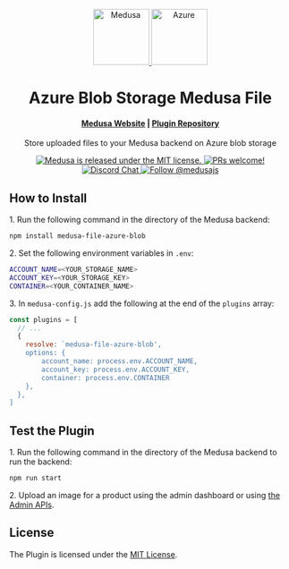 <p align="center">
  <a href="https://www.medusajs.com">
    <img alt="Medusa" src="https://thehub-io.imgix.net/files/s3/20220829133004-0996b04d6c303a7a3292e8ce5859368a.png?fit=crop&w=300&h=300&auto=format&q=60" width="100" />
  </a>
  <a href="https://www.medusajs.com">
    <img alt="Azure" src="https://arunpotti.files.wordpress.com/2021/12/microsoft_azure.svg_.png" width="100" />
  </a>
</p>
<h1 align="center">
  Azure Blob Storage Medusa File
</h1>

<h4 align="center">
  <a href="https://www.medusajs.com" target="_blank">Medusa Website</a> |
  <a href="https://github.com/theartemkovtun/medusa-file-azure-blob" target="_blank">Plugin Repository</a>
</h4>

<p align="center">
    Store uploaded files to your Medusa backend on Azure blob storage 
</p>
<p align="center">
  <a href="https://github.com/theartemkovtun/medusa-file-azure-blob/blob/main/LICENSE" target="_blank">
    <img src="https://img.shields.io/badge/license-MIT-blue.svg" alt="Medusa is released under the MIT license." />
  </a>
  <a href="https://github.com/medusajs/medusa/blob/master/CONTRIBUTING.md" target="_blank">
    <img src="https://img.shields.io/badge/PRs-welcome-brightgreen.svg?style=flat" alt="PRs welcome!" />
  </a>
  <a href="https://discord.gg/xpCwq3Kfn8" target="_blank">
    <img src="https://img.shields.io/badge/chat-on%20discord-7289DA.svg" alt="Discord Chat" />
  </a>
  <a href="https://twitter.com/intent/follow?screen_name=medusajs" target="_blank">
    <img src="https://img.shields.io/twitter/follow/medusajs.svg?label=Follow%20@medusajs" alt="Follow @medusajs" />
  </a>
</p>

## How to Install

1\. Run the following command in the directory of the Medusa backend:

```bash
npm install medusa-file-azure-blob
```

2\. Set the following environment variables in `.env`:

```bash
ACCOUNT_NAME=<YOUR_STORAGE_NAME>
ACCOUNT_KEY=<YOUR_STORAGE_KEY>
CONTAINER=<YOUR_CONTAINER_NAME>
```

3\. In `medusa-config.js` add the following at the end of the `plugins` array:

```js
const plugins = [
  // ...
  {
    resolve: `medusa-file-azure-blob',
    options: {
        account_name: process.env.ACCOUNT_NAME,
        account_key: process.env.ACCOUNT_KEY,
        container: process.env.CONTAINER
    },
  },
]
```

## Test the Plugin

1\. Run the following command in the directory of the Medusa backend to run the backend:

```bash
npm run start
```

2\. Upload an image for a product using the admin dashboard or using [the Admin APIs](https://docs.medusajs.com/api/admin#tag/Upload).

## License

The Plugin is licensed under the [MIT License](https://github.com/theartemkovtun/medusa-file-azure-blob/blob/main/LICENSE).
